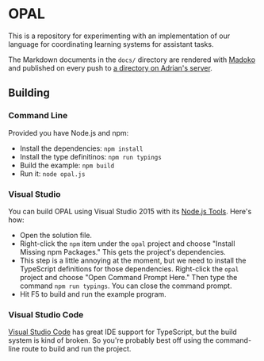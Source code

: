 OPAL
====

This is a repository for experimenting with an implementation of our language for coordinating learning systems for assistant tasks.

The Markdown documents in the `docs/` directory are rendered with [Madoko][] and published on every push to [a directory on Adrian's server][docs].

[madoko]: https://www.madoko.net
[docs]: http://adriansampson.net/opal/


Building
--------

### Command Line

Provided you have Node.js and npm:

* Install the dependencies: `npm install`
* Install the type definitinos: `npm run typings`
* Build the example: `npm build`
* Run it: `node opal.js`

### Visual Studio

You can build OPAL using Visual Studio 2015 with its [Node.js Tools][njstools].
Here's how:

* Open the solution file.
* Right-click the `npm` item under the `opal` project and choose "Install Missing npm Packages." This gets the project's dependencies.
* This step is a little annoying at the moment, but we need to install the TypeScript definitions for those dependencies. Right-click the `opal` project and choose "Open Command Prompt Here." Then type the command `npm run typings`. You can close the command prompt.
* Hit F5 to build and run the example program.

[njstools]: https://www.visualstudio.com/en-us/features/node-js-vs.aspx

### Visual Studio Code

[Visual Studio Code][vscode] has great IDE support for TypeScript, but the build system is kind of broken. So you're probably best off using the command-line route to build and run the project.

[vscode]: https://code.visualstudio.com/
